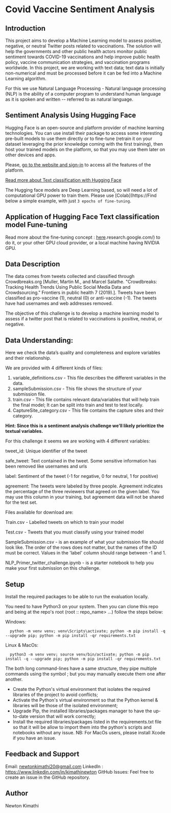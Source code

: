 
# Covid Vaccine Sentiment Analysis

## Introduction
This project aims to develop a Machine Learning model to assess positive, negative, or neutral Twitter posts related to vaccinations. The solution will help the governments and other public health actors monitor public sentiment towards COVID-19 vaccinations and help improve public health policy, vaccine communication strategies, and vaccination programs worldwide.
In this project, we are working with text data; text data is initially non-numerical and must be processed before it can be fed into a Machine Learning algorithm.

For this we use Natural Language Processing - Natural language processing (NLP) is the ability of a computer program to understand human language as it is spoken and written -- referred to as natural language.



## Sentiment Analysis Using Hugging Face

Hugging Face is an open-source and platform provider of machine learning technologies. You can use install their package to access some interesting pre-built models to use them directly or to fine-tune (retrain it on your dataset leveraging the prior knowledge coming with the first training), then host your trained models on the platform, so that you may use them later on other devices and apps.

Please, [go to the website and sign-in](https://huggingface.co/) to access all the features of the platform.

[Read more about Text classification with Hugging Face](https://huggingface.co/tasks/text-classification)

The Hugging face models are Deep Learning based, so will need a lot of computational GPU power to train them. Please use [Colab](https://Find below a simple example, with just `3 epochs of fine-tuning`. 

## Application of Hugging Face Text classification model Fune-tuning
Read more about the fine-tuning concept : [here](https://deeplizard.com/learn/video/5T-iXNNiwIs#:~:text=Fine%2Dtuning%20is%20a%20way,perform%20a%20second%20similar%20task.).research.google.com/) to do it, or your other GPU cloud provider, or a local machine having NVIDIA GPU.



## Data Description
The data comes from tweets collected and classified through Crowdbreaks.org [Muller, Martin M., and Marcel Salathe. "Crowdbreaks: Tracking Health Trends Using Public Social Media Data and Crowdsourcing." Frontiers in public health 7 (2019).]. Tweets have been classified as pro-vaccine (1), neutral (0) or anti-vaccine (-1). The tweets have had usernames and web addresses removed.

The objective of this challenge is to develop a machine learning model to assess if a twitter post that is related to vaccinations is positive, neutral, or negative.

## Data Understanding:

Here we check the data’s quality and completeness and explore variables and their relationship.

We are provided with 4 different kinds of files:

1. variable_definitions.csv - This file describes the different variables in the data.
2. sampleSubmission.csv - This file shows the structure of your submission file.
3. train.csv - This file contains relevant data/variables that will help train the final model; It can be split into train and test to test locally.
4. CaptureSite_category.csv - This file contains the capture sites and their category.

**Hint: Since this is a sentiment analysis challenge we’ll likely prioritize the textual variables.**

For this challenge it seems we are working with 4 different variables:

tweet_id: Unique identifier of the tweet

safe_tweet: Text contained in the tweet. Some sensitive information has been removed like usernames and urls

label: Sentiment of the tweet (-1 for negative, 0 for neutral, 1 for positive)

agreement: The tweets were labeled by three people. Agreement indicates the percentage of the three reviewers that agreed on the given label. You may use this column in your training, but agreement data will not be shared for the test set.

Files available for download are:

Train.csv - Labelled tweets on which to train your model

Test.csv - Tweets that you must classify using your trained model

SampleSubmission.csv - is an example of what your submission file should look like. The order of the rows does not matter, but the names of the ID must be correct. Values in the 'label' column should range between -1 and 1.

NLP_Primer_twitter_challenge.ipynb - is a starter notebook to help you make your first submission on this challenge.

## Setup
Install the required packages to be able to run the evaluation locally.

You need to have Python3 on your system. Then you can clone this repo and being at the repo's root (root :: repo_name> ...) follow the steps below:

Windows:
``````
  python -m venv venv; venv\Scripts\activate; python -m pip install -q --upgrade pip; python -m pip install -qr requirements.txt  
``````
Linux & MacOs:
``````
  python3 -m venv venv; source venv/bin/activate; python -m pip install -q --upgrade pip; python -m pip install -qr requirements.txt  
``````
The both long command-lines have a same structure, they pipe multiple commands using the symbol ; but you may manually execute them one after another.

* Create the Python's virtual environment that isolates the required libraries of the project to avoid conflicts;
* Activate the Python's virtual environment so that the Python kernel & libraries will be those of the isolated environment;
* Upgrade Pip, the installed libraries/packages manager to have the up-to-date version that will work correctly;
* Install the required libraries/packages listed in the requirements.txt file so that it will be allow to import them into the python's scripts and notebooks without any issue.
NB: For MacOs users, please install Xcode if you have an issue.

## Feedback and Support
Email: newtonkimathi20@gmail.com
LinkedIn : https://www.linkedin.com/in/kimathinewton
GitHub Issues: Feel free to create an issue in the GitHub repository.

## Author
Newton Kimathi
